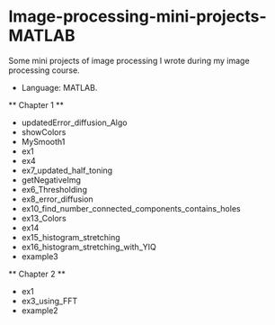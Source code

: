 # Image-processing-mini-projects-MATLAB
Some mini projects of image processing I wrote during my image processing course.
* Language: MATLAB.

** Chapter 1 **
   * updatedError_diffusion_Algo
   * showColors
   * MySmooth1
   * ex1
   * ex4
   * ex7_updated_half_toning
   * getNegativeImg
   * ex6_Thresholding
   * ex8_error_diffusion
   * ex10_find_number_connected_components_contains_holes
   * ex13_Colors
   * ex14
   * ex15_histogram_stretching
   * ex16_histogram_stretching_with_YIQ
   * example3
  
** Chapter 2 **
   * ex1
   * ex3_using_FFT
   * example2
